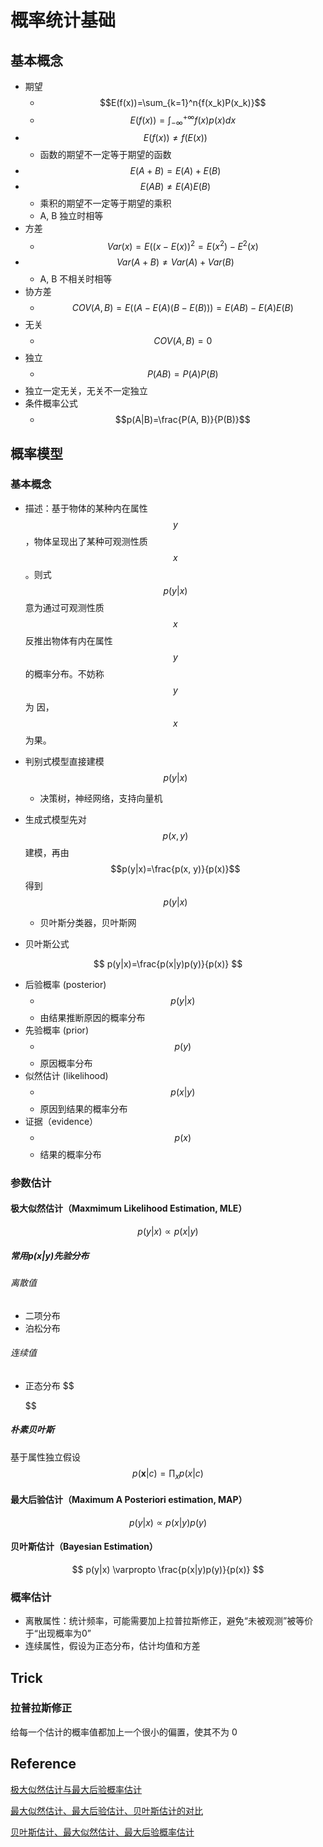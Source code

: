 # 概率统计基础

## 基本概念

* 期望
  * $$E(f(x))=\sum_{k=1}^n{f(x_k)P(x_k)}$$
  * $$E(f(x))=\int_{-\infty}^{+\infty}{f(x)p(x)dx}$$
* $$E(f(x)) \ne f(E(x))$$
  * 函数的期望不一定等于期望的函数
* $$E(A + B) = E(A) + E(B)​$$
* $$E(AB) \ne E(A)E(B)$$
  - 乘积的期望不一定等于期望的乘积
  -  A, B 独立时相等
* 方差
  * $$Var(x) = E((x - E(x))^2 = E(x^2) - E^2(x)$$
* $$Var(A + B) \ne Var(A) + Var(B)​$$
  * A, B 不相关时相等
* 协方差
  * $$COV(A, B) = E((A - E(A)(B-E(B))) = E(AB) - E(A)E(B)$$
* 无关
  * $$COV(A, B) = 0​$$
* 独立
  * $$P(AB) = P(A)P(B)​$$
* 独立一定无关，无关不一定独立
* 条件概率公式
  * $$p(A|B)=\frac{P(A, B)}{P(B)}$$

## 概率模型

### 基本概念

* 描述：基于物体的某种内在属性 $$y​$$，物体呈现出了某种可观测性质 $$x​$$。则式 $$p(y|x)​$$ 意为通过可观测性质 $$x​$$ 反推出物体有内在属性 $$y​$$ 的概率分布。不妨称 $$y​$$ 为 因，$$x​$$ 为果。
* 判别式模型直接建模 $$p(y|x)$$
  * 决策树，神经网络，支持向量机
* 生成式模型先对 $$p(x,y)$$ 建模，再由 $$p(y|x)=\frac{p(x, y)}{p(x)}$$ 得到 $$p(y|x)$$
  * 贝叶斯分类器，贝叶斯网

* 贝叶斯公式

$$
p(y|x)=\frac{p(x|y)p(y)}{p(x)}
$$

* 后验概率 (posterior)
  * $$p(y|x)$$ 
  *  由结果推断原因的概率分布
* 先验概率 (prior)
  * $$p(y)$$
  * 原因概率分布
* 似然估计 (likelihood)
  * $$p(x|y)$$
  * 原因到结果的概率分布
* 证据（evidence）
  * $$p(x)$$
  * 结果的概率分布

### 参数估计

#### 极大似然估计（Maxmimum Likelihood Estimation, MLE）

$$
p(y|x) \varpropto p(x|y)
$$

##### 常用$p(x|y)$先验分布

###### 离散值

* 二项分布
* 泊松分布

###### 连续值

* 正态分布
  $$
  
  $$
  

##### 朴素贝叶斯

基于属性独立假设
$$
p(\boldsymbol{x}|c)=\prod_{x}p(x|c)
$$

#### 最大后验估计（Maximum A Posteriori estimation, MAP）

$$
p(y|x) \varpropto p(x|y)p(y)
$$

#### 贝叶斯估计（Bayesian Estimation）

$$
p(y|x) \varpropto \frac{p(x|y)p(y)}{p(x)}
$$

### 概率估计

* 离散属性：统计频率，可能需要加上拉普拉斯修正，避免“未被观测”被等价于“出现概率为0”
* 连续属性，假设为正态分布，估计均值和方差

## Trick

### 拉普拉斯修正

给每一个估计的概率值都加上一个很小的偏置，使其不为 0

## Reference

[极大似然估计与最大后验概率估计](https://zhuanlan.zhihu.com/p/40024110)

[最大似然估计、最大后验估计、贝叶斯估计的对比](https://www.cnblogs.com/jiangxinyang/p/9378535.html)

[贝叶斯估计、最大似然估计、最大后验概率估计](http://noahsnail.com/2018/05/17/2018-05-17-%E8%B4%9D%E5%8F%B6%E6%96%AF%E4%BC%B0%E8%AE%A1%E3%80%81%E6%9C%80%E5%A4%A7%E4%BC%BC%E7%84%B6%E4%BC%B0%E8%AE%A1%E3%80%81%E6%9C%80%E5%A4%A7%E5%90%8E%E9%AA%8C%E6%A6%82%E7%8E%87%E4%BC%B0%E8%AE%A1/)

